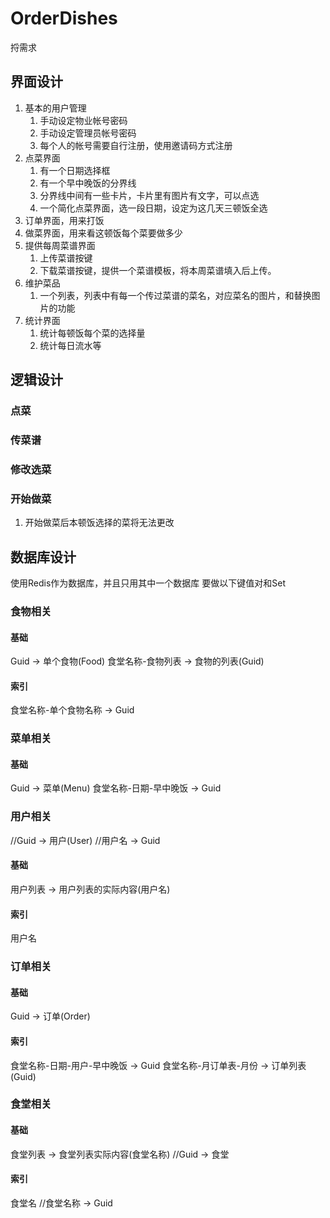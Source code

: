 # OrderDishes
捋需求

## 界面设计
1. 基本的用户管理
    1. 手动设定物业帐号密码
	1. 手动设定管理员帐号密码
	1. 每个人的帐号需要自行注册，使用邀请码方式注册
1. 点菜界面
    1. 有一个日期选择框
	1. 有一个早中晚饭的分界线
	1. 分界线中间有一些卡片，卡片里有图片有文字，可以点选
	1. 一个简化点菜界面，选一段日期，设定为这几天三顿饭全选
1. 订单界面，用来打饭
1. 做菜界面，用来看这顿饭每个菜要做多少
1. 提供每周菜谱界面
	1. 上传菜谱按键
	1. 下载菜谱按键，提供一个菜谱模板，将本周菜谱填入后上传。
1. 维护菜品
    1. 一个列表，列表中有每一个传过菜谱的菜名，对应菜名的图片，和替换图片的功能
1. 统计界面
    1. 统计每顿饭每个菜的选择量
	1. 统计每日流水等

## 逻辑设计
### 点菜
### 传菜谱
### 修改选菜
### 开始做菜
1. 开始做菜后本顿饭选择的菜将无法更改
## 数据库设计
使用Redis作为数据库，并且只用其中一个数据库
要做以下键值对和Set
### 食物相关
#### 基础
Guid -> 单个食物(Food)
食堂名称-食物列表 -> 食物的列表(Guid)
#### 索引
食堂名称-单个食物名称 -> Guid


### 菜单相关
#### 基础
Guid -> 菜单(Menu)
食堂名称-日期-早中晚饭 -> Guid

### 用户相关
//Guid -> 用户(User)
//用户名 -> Guid
#### 基础
用户列表 -> 用户列表的实际内容(用户名)
#### 索引
用户名

### 订单相关
#### 基础
Guid -> 订单(Order)
#### 索引
食堂名称-日期-用户-早中晚饭 -> Guid
食堂名称-月订单表-月份 -> 订单列表(Guid)
### 食堂相关
#### 基础
食堂列表 -> 食堂列表实际内容(食堂名称)
//Guid -> 食堂
#### 索引
食堂名
//食堂名称 -> Guid
